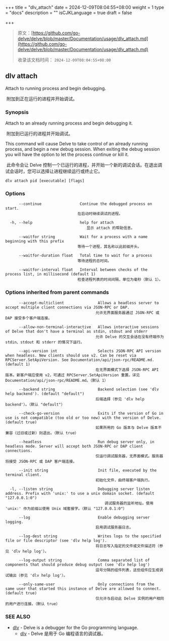 +++
title = "dlv_attach"
date = 2024-12-09T08:04:55+08:00
weight = 1
type = "docs"
description = ""
isCJKLanguage = true
draft = false

+++

> 原文：[https://github.com/go-delve/delve/blob/master/Documentation/usage/dlv_attach.md](https://github.com/go-delve/delve/blob/master/Documentation/usage/dlv_attach.md)
>
> 收录该文档时间： `2024-12-09T08:04:55+08:00`

## dlv attach



Attach to running process and begin debugging.

​	附加到正在运行的进程并开始调试。

### Synopsis



Attach to an already running process and begin debugging it.

​	附加到已运行的进程并开始调试。

This command will cause Delve to take control of an already running process, and begin a new debug session. When exiting the debug session you will have the option to let the process continue or kill it.

​	此命令会让 Delve 控制一个已运行的进程，并开始一个新的调试会话。在退出调试会话时，您可以选择让进程继续运行或终止它。

```
dlv attach pid [executable] [flags]
```



### Options



```
      --continue                 Continue the debugged process on start.
      							在启动时继续调试的进程。
      							
  -h, --help                     help for attach
  									显示 attach 的帮助信息。
  									
      --waitfor string           Wait for a process with a name beginning with this prefix
      							等待一个进程，其名称以此前缀开头。
      							
      --waitfor-duration float   Total time to wait for a process
      							等待进程的总时间。
      							
      --waitfor-interval float   Interval between checks of the process list, in millisecond (default 1)
      							检查进程列表的时间间隔，单位为毫秒（默认 1）。
```



### Options inherited from parent commands



```
      --accept-multiclient               Allows a headless server to accept multiple client connections via JSON-RPC or DAP.
      									允许无界面服务器通过 JSON-RPC 或 DAP 接受多个客户端连接。
      									
      --allow-non-terminal-interactive   Allows interactive sessions of Delve that don't have a terminal as stdin, stdout and stderr
      									允许 Delve 的交互会话在没有终端作为 stdin、stdout 和 stderr 的情况下运行。
      									
      --api-version int                  Selects JSON-RPC API version when headless. New clients should use v2. Can be reset via RPCServer.SetApiVersion. See Documentation/api/json-rpc/README.md. (default 1)
      									在无界面模式下选择 JSON-RPC API 版本。新客户端应使用 v2，可通过 RPCServer.SetApiVersion 重置。详见 Documentation/api/json-rpc/README.md。（默认 1）
      									
      --backend string                   Backend selection (see 'dlv help backend'). (default "default")
      									后端选择（参见 'dlv help backend'）。（默认 "default"）
      									
      --check-go-version                 Exits if the version of Go in use is not compatible (too old or too new) with the version of Delve. (default true)
      									如果所用的 Go 版本与 Delve 版本不兼容（过旧或过新）则退出。（默认 true）
      
      --headless                         Run debug server only, in headless mode. Server will accept both JSON-RPC or DAP client connections.
      									仅运行调试服务器，无界面模式。服务器将接受 JSON-RPC 或 DAP 客户端连接。
      									
      --init string                      Init file, executed by the terminal client.
      									初始化文件，由终端客户端执行。
      									
  -l, --listen string                    Debugging server listen address. Prefix with 'unix:' to use a unix domain socket. (default "127.0.0.1:0")
  											调试服务器的监听地址。使用 'unix:' 作为前缀以使用 Unix 域套接字。（默认 "127.0.0.1:0"）
  											
      --log                              Enable debugging server logging.
      									启用调试服务器日志。
      									
      --log-dest string                  Writes logs to the specified file or file descriptor (see 'dlv help log').
      									将日志写入指定的文件或文件描述符（参见 'dlv help log'）。
      									
      --log-output string                Comma separated list of components that should produce debug output (see 'dlv help log')
      									逗号分隔的组件列表，这些组件应生成调试输出（参见 'dlv help log'）。
      									
      --only-same-user                   Only connections from the same user that started this instance of Delve are allowed to connect. (default true)
      									仅允许与启动此 Delve 实例的用户相同的用户进行连接。（默认 true）
```



### SEE ALSO



- [dlv](https://github.com/go-delve/delve/blob/master/Documentation/usage/dlv.md) - Delve is a debugger for the Go programming language.
  - [dlv](https://github.com/go-delve/delve/blob/master/Documentation/usage/dlv.md) - Delve 是用于 Go 编程语言的调试器。
